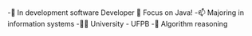 -👀  In development software Developer 🍵 Focus on Java!
-📫 Majoring in information systems 
-🧑‍🎓  University - UFPB
-💞️ Algorithm reasoning

<!---
UnderSun7336/UnderSun7336 is a ✨ special ✨ repository because its `README.md` (this file) appears on your GitHub profile.
You can click the Preview link to take a look at your changes.
--->
